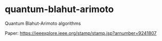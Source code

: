 # quantum-blahut-arimoto
Quantum Blahut-Arimoto algorithms

Paper: https://ieeexplore.ieee.org/stamp/stamp.jsp?arnumber=9241807

